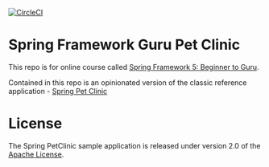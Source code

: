 [![CircleCI](https://circleci.com/gh/saviosabino/sfg-pet-clinic.svg?style=svg)](https://circleci.com/gh/saviosabino/sfg-pet-clinic)

# Spring Framework Guru Pet Clinic

This repo is for  online course called [Spring Framework 5: Beginner to Guru](https://www.udemy.com/spring-framework-5-beginner-to-guru/?couponCode=GITHUB_SFGPETCLINIC).

Contained in this repo is an opinionated version of the classic reference application - [Spring Pet Clinic](https://github.com/spring-projects/spring-petclinic)



# License

The Spring PetClinic sample application is released under version 2.0 of the [Apache License](http://www.apache.org/licenses/LICENSE-2.0).
